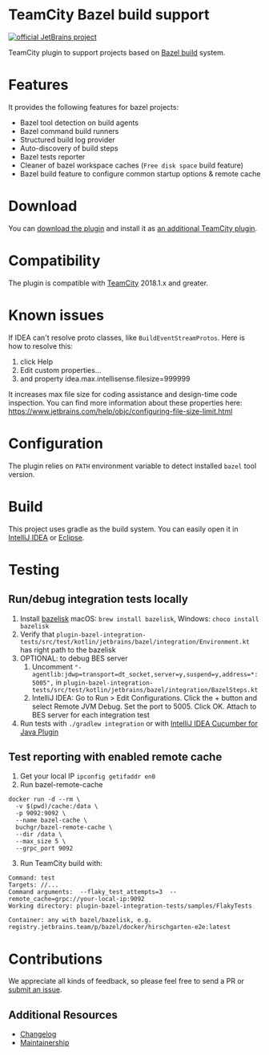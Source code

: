 # TeamCity Bazel build support
[![official JetBrains project](http://jb.gg/badges/official.svg)](https://confluence.jetbrains.com/display/ALL/JetBrains+on+GitHub)
<a href="https://teamcity.jetbrains.com/viewType.html?buildTypeId=TeamCityPluginsByJetBrains_TeamcityBazelPlugin_TeamCityBazelPlugin_MasterBuild&guest=1"><img src="https://teamcity.jetbrains.com/app/rest/builds/buildType:(id:TeamCityPluginsByJetBrains_TeamcityBazelPlugin_TeamCityBazelPlugin_MasterBuild)/statusIcon.svg" alt=""/></a>

TeamCity plugin to support projects based on [Bazel build](https://bazel.build/) system.

# Features

It provides the following features for bazel projects:
* Bazel tool detection on build agents
* Bazel command build runners
* Structured build log provider
* Auto-discovery of build steps
* Bazel tests reporter
* Cleaner of bazel workspace caches (`Free disk space` build feature)
* Bazel build feature to configure common startup options & remote cache

# Download

You can [download the plugin](https://plugins.jetbrains.com/plugin/11248-bazel-build-system-support) and install it as [an additional TeamCity plugin](https://confluence.jetbrains.com/display/TCDL/Installing+Additional+Plugins).

# Compatibility

The plugin is compatible with [TeamCity](https://www.jetbrains.com/teamcity/download/) 2018.1.x and greater.

# Known issues
If IDEA can't resolve proto classes, like `BuildEventStreamProtos`.
Here is how to resolve this:
1. click Help
2. Edit custom properties...
3. and property idea.max.intellisense.filesize=999999

It increases max file size for coding assistance and design-time code inspection. You can find more information about these properties here: https://www.jetbrains.com/help/objc/configuring-file-size-limit.html


# Configuration

The plugin relies on `PATH` environment variable to detect installed `bazel` tool version.

# Build

This project uses gradle as the build system. You can easily open it in [IntelliJ IDEA](https://www.jetbrains.com/idea/help/importing-project-from-gradle-model.html) or [Eclipse](http://gradle.org/eclipse/).

# Testing
## Run/debug integration tests locally
1. Install [bazelisk](https://github.com/bazelbuild/bazelisk) macOS: `brew install bazelisk`, Windows: `choco install bazelisk`
2. Verify that `plugin-bazel-integration-tests/src/test/kotlin/jetbrains/bazel/integration/Environment.kt` has right path to the bazelisk
3. OPTIONAL: to debug BES server
    1. Uncomment `"-agentlib:jdwp=transport=dt_socket,server=y,suspend=y,address=*:5005",` in `plugin-bazel-integration-tests/src/test/kotlin/jetbrains/bazel/integration/BazelSteps.kt`
    2. IntelliJ IDEA: Go to Run > Edit Configurations.  Click the + button and select Remote JVM Debug. Set the port to 5005. Click OK. Attach to BES server for each integration test
4. Run tests with `./gradlew integration` or with [IntelliJ IDEA Cucumber for Java Plugin](https://plugins.jetbrains.com/plugin/7212-cucumber-for-java)

## Test reporting with enabled remote cache
1. Get your local IP `ipconfig getifaddr en0`
2. Run bazel-remote-cache
```
docker run -d --rm \
  -v $(pwd)/cache:/data \
  -p 9092:9092 \
  --name bazel-cache \
  buchgr/bazel-remote-cache \
  --dir /data \
  --max_size 5 \
  --grpc_port 9092
```
3. Run TeamCity build with:
```
Command: test
Targets: //...
Command arguments:  --flaky_test_attempts=3  --remote_cache=grpc://your-local-ip:9092
Working directory: plugin-bazel-integration-tests/samples/FlakyTests

Container: any with bazel/bazelisk, e.g. registry.jetbrains.team/p/bazel/docker/hirschgarten-e2e:latest
```
# Contributions

We appreciate all kinds of feedback, so please feel free to send a PR or [submit an issue][youtrack].

## Additional Resources

- [Changelog](CHANGELOG.md)
- [Maintainership](MAINTAINERSHIP.md)

[youtrack]: https://youtrack.jetbrains.com/newIssue?project=TW&c=Team%20Build%20Tools%20Integrations&c=tag%20tc-bazel

